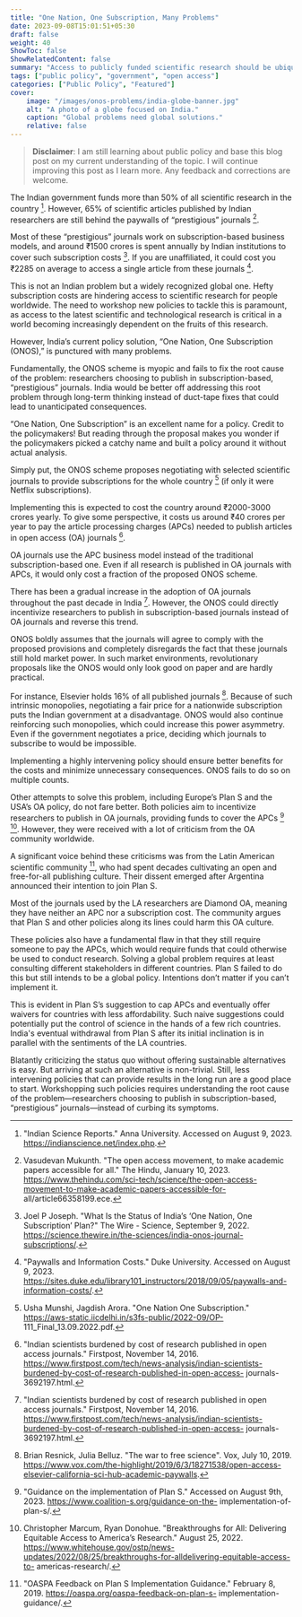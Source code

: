 ```yaml
---
title: "One Nation, One Subscription, Many Problems"
date: 2023-09-08T15:01:51+05:30
draft: false
weight: 40
ShowToc: false
ShowRelatedContent: false
summary: "Access to publicly funded scientific research should be ubiquitous. But the current plan to achieve this is far from ideal."
tags: ["public policy", "government", "open access"]
categories: ["Public Policy", "Featured"]
cover:
    image: "/images/onos-problems/india-globe-banner.jpg"
    alt: "A photo of a globe focused on India."
    caption: "Global problems need global solutions."
    relative: false
---
```


> **Disclaimer**: I am still learning about public policy and base this blog post on my current understanding of the topic. I will continue improving this post as I learn more. Any feedback and corrections are welcome.

The Indian government funds more than 50% of all scientific research in the country [^1]. However, 65% of scientific articles published by Indian researchers are still behind the paywalls of “prestigious” journals [^2].

Most of these “prestigious” journals work on subscription-based business models, and around ₹1500 crores is spent annually by Indian institutions to cover such subscription costs [^3]. If you are unaffiliated, it could cost you ₹2285 on average to access a single article from these journals [^4].

This is not an Indian problem but a widely recognized global one. Hefty subscription costs are hindering access to scientific research for people worldwide. The need to workshop new policies to tackle this is paramount, as access to the latest scientific and technological research is critical in a world becoming increasingly dependent on the fruits of this research.

However, India’s current policy solution, “One Nation, One Subscription (ONOS),” is punctured with many problems.

Fundamentally, the ONOS scheme is myopic and fails to fix the root cause of the problem: researchers choosing to publish in subscription-based, “prestigious” journals. India would be better off addressing this root problem through long-term thinking instead of duct-tape fixes that could lead to unanticipated consequences.

“One Nation, One Subscription” is an excellent name for a policy. Credit to the policymakers! But reading through the proposal makes you wonder if the policymakers picked a catchy name and built a policy around it without actual analysis.

Simply put, the ONOS scheme proposes negotiating with selected scientific journals to provide subscriptions for the whole country [^5] (if only it were Netflix subscriptions).

Implementing this is expected to cost the country around ₹2000-3000 crores yearly. To give some perspective, it costs us around ₹40 crores per year to pay the article processing charges (APCs) needed to publish articles in open access (OA) journals [^6].

OA journals use the APC business model instead of the traditional subscription-based one. Even if all research is published in OA journals with APCs, it would only cost a fraction of the proposed ONOS scheme.

There has been a gradual increase in the adoption of OA journals throughout the past decade in India [^6]. However, the ONOS could directly incentivize researchers to publish in subscription-based journals instead of OA journals and reverse this trend.

ONOS boldly assumes that the journals will agree to comply with the proposed provisions and completely disregards the fact that these journals still hold market power. In such market environments, revolutionary proposals like the ONOS would only look good on paper and are hardly practical.

For instance, Elsevier holds 16% of all published journals [^7]. Because of such intrinsic monopolies, negotiating a fair price for a nationwide subscription puts the Indian government at a disadvantage. ONOS would also continue reinforcing such monopolies, which could increase this power asymmetry. Even if the government negotiates a price, deciding which journals to subscribe to would be impossible.

Implementing a highly intervening policy should ensure better benefits for the costs and minimize unnecessary consequences. ONOS fails to do so on multiple counts.

Other attempts to solve this problem, including Europe’s Plan S and the USA’s OA policy, do not fare better. Both policies aim to incentivize researchers to publish in OA journals, providing funds to cover the APCs [^8] [^9]. However, they were received with a lot of criticism from the OA community worldwide.

A significant voice behind these criticisms was from the Latin American scientific community [^10], who had spent decades cultivating an open and free-for-all publishing culture. Their dissent emerged after Argentina announced their intention to join Plan S.

Most of the journals used by the LA researchers are Diamond OA, meaning they have neither an APC nor a subscription cost. The community argues that Plan S and other policies along its lines could harm this OA culture.

These policies also have a fundamental flaw in that they still require someone to pay the APCs, which would require funds that could otherwise be used to conduct research. Solving a global problem requires at least consulting different stakeholders in different countries. Plan S failed to do this but still intends to be a global policy. Intentions don’t matter if you can’t implement it.

This is evident in Plan S’s suggestion to cap APCs and eventually offer waivers for countries with less affordability. Such naive suggestions could potentially put the control of science in the hands of a few rich countries. India's eventual withdrawal from Plan S after its initial inclination is in parallel with the sentiments of the LA countries.

Blatantly criticizing the status quo without offering sustainable alternatives is easy. But arriving at such an alternative is non-trivial. Still, less intervening policies that can provide results in the long run are a good place to start. Workshopping such policies requires understanding the root cause of the problem—researchers choosing to publish in subscription-based, “prestigious” journals—instead of curbing its symptoms.

[^1]: "Indian Science Reports." Anna University. Accessed on August 9, 2023. https://indianscience.net/index.php.
[^2]: Vasudevan Mukunth. "The open access movement, to make academic papers accessible for all." The Hindu, January 10, 2023. https://www.thehindu.com/sci-tech/science/the-open-access-movement-to-make-academic-papers-accessible-for- all/article66358199.ece.
[^3]: Joel P Joseph. "What Is the Status of India’s ‘One Nation, One Subscription’ Plan?" The Wire - Science, September 9, 2022. https://science.thewire.in/the-sciences/india-onos-journal-subscriptions/.
[^4]: "Paywalls and Information Costs." Duke University. Accessed on August 9, 2023. https://sites.duke.edu/library101_instructors/2018/09/05/paywalls-and-information-costs/.
[^5]: Usha Munshi, Jagdish Arora. "One Nation One Subscription." https://aws-static.iicdelhi.in/s3fs-public/2022-09/OP- 111_Final_13.09.2022.pdf.
[^6]: "Indian scientists burdened by cost of research published in open access journals." Firstpost, November 14, 2016. https://www.firstpost.com/tech/news-analysis/indian-scientists-burdened-by-cost-of-research-published-in-open-access- journals-3692197.html.
[^7]: Brian Resnick, Julia Belluz. "The war to free science". Vox, July 10, 2019. https://www.vox.com/the-highlight/2019/6/3/18271538/open-access-elsevier-california-sci-hub-academic-paywalls.
[^8]: "Guidance on the implementation of Plan S." Accessed on August 9th, 2023. https://www.coalition-s.org/guidance-on-the- implementation-of-plan-s/.
[^9]: Christopher Marcum, Ryan Donohue. "Breakthroughs for All: Delivering Equitable Access to America’s Research." August 25, 2022. https://www.whitehouse.gov/ostp/news-updates/2022/08/25/breakthroughs-for-alldelivering-equitable-access-to- americas-research/.
[^10]: "OASPA Feedback on Plan S Implementation Guidance." February 8, 2019. https://oaspa.org/oaspa-feedback-on-plan-s- implementation-guidance/.
